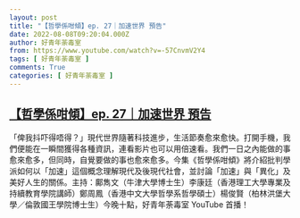 ```yaml
---
layout: post
title: "【哲學係咁傾】ep. 27｜加速世界 預告"
date: 2022-08-08T09:20:04.000Z
author: 好青年荼毒室
from: https://www.youtube.com/watch?v=-57CnvmV2Y4
tags: [ 好青年荼毒室 ]
comments: True
categories: [ 好青年荼毒室 ]
---
```

<!--1659950404000-->
[【哲學係咁傾】ep. 27｜加速世界 預告](https://www.youtube.com/watch?v=-57CnvmV2Y4)
------

<div>
「俾我抖吓得唔得？」現代世界隨著科技進步，生活節奏愈來愈快。打開手機，我們便能在一瞬間獲得各種資訊，連看影片也可以用倍速看。我們一日之內能做的事愈來愈多，但同時，自覺要做的事也愈來愈多。今集《哲學係咁傾》將介紹批判學派如何以「加速」這個概念理解現代及後現代社會，並討論「加速」與「異化」及美好人生的關係。主持：鄺雋文（牛津大學博士生）李康廷（香港理工大學專業及持續教育學院講師）鄭周鳳（香港中文大學哲學系哲學碩士）楊俊賢（柏林洪堡大學／倫敦國王學院博士生）今晚十點，好青年荼毒室 YouTube 首播！
</div>

